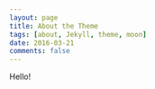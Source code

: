 ```yaml
---
layout: page
title: About the Theme
tags: [about, Jekyll, theme, moon]
date: 2016-03-21
comments: false
---
```

    
Hello!
